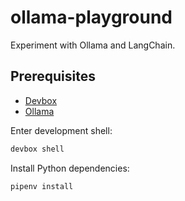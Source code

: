 # ollama-playground

Experiment with Ollama and LangChain.

## Prerequisites

- [Devbox](https://www.jetpack.io/devbox)
- [Ollama](https://ollama.ai)

Enter development shell:
```bash
devbox shell
```

Install Python dependencies:
```bash
pipenv install
```
